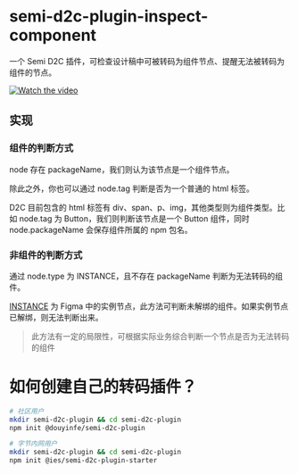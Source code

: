 # semi-d2c-plugin-inspect-component

一个 Semi D2C 插件，可检查设计稿中可被转码为组件节点、提醒无法被转码为组件的节点。

[![Watch the video](https://github.com/shijiatongxue/semi-d2c/assets/26477537/0efb8321-9590-4c88-b23c-b67782318b1d)](https://lf3-static.bytednsdoc.com/obj/eden-cn/ptlz_zlp/ljhwZthlaukjlkulzlp/d2c_doc/inspect-component.mp4)


## 实现

### 组件的判断方式

node 存在 packageName，我们则认为该节点是一个组件节点。

除此之外，你也可以通过 node.tag 判断是否为一个普通的 html 标签。

D2C 目前包含的 html 标签有 div、span、p、img，其他类型则为组件类型。比如 node.tag 为 Button，我们则判断该节点是一个 Button 组件，同时 node.packageName 会保存组件所属的 npm 包名。

### 非组件的判断方式

通过 node.type 为 INSTANCE，且不存在 packageName 判断为无法转码的组件。

[INSTANCE](https://www.figma.com/plugin-docs/api/InstanceNode/) 为 Figma 中的实例节点，此方法可判断未解绑的组件。如果实例节点已解绑，则无法判断出来。

> 此方法有一定的局限性，可根据实际业务综合判断一个节点是否为无法转码的组件

# 如何创建自己的转码插件？

```bash
# 社区用户
mkdir semi-d2c-plugin && cd semi-d2c-plugin
npm init @douyinfe/semi-d2c-plugin

# 字节内网用户
mkdir semi-d2c-plugin && cd semi-d2c-plugin
npm init @ies/semi-d2c-plugin-starter
```
